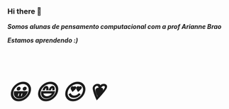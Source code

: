 ### Hi there 👋

<b><i>Somos alunas de pensamento computacional com a prof Arianne Brao

Estamos aprendendo :)<b><i>
  <!DOCTYPE html>
<html>
<head>
<meta charset="UTF-8">
</head>
<body>
​
​
<p style="font-size:48px">
&#128512; &#128516; &#128525; &#128151;
</p>
​
</body>
</html>
​
